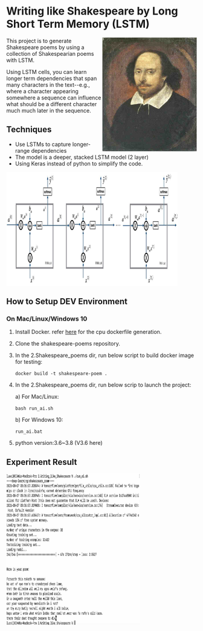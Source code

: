 # Writing like Shakespeare by Long Short Term Memory (LSTM)
<img align='right' src="docs/1.shakespeare.jpg" height="300" width="250" >
This project is to generate Shakespeare poems by using a collection of Shakespearian poems with LSTM. 

Using LSTM cells, you can learn longer term dependencies that span many characters in the text--e.g., where a character appearing somewhere a sequence can influence what should be a different character much much later in the sequence.

## Techniques
* Use LSTMs to capture longer-range dependencies
* The model is a deeper, stacked LSTM model (2 layer)
* Using Keras instead of python to simplify the code.

<img align='middle' src="docs/8.rnn.png" width="90%" height="300">


## How to Setup DEV Environment
### On Mac/Linux/Windows 10
1. Install Docker. refer [here](https://github.com/tensorflow/tensorflow/blob/master/tensorflow/tools/dockerfiles/dockerfiles/cpu.Dockerfile) for the cpu dockerfile generation.
2. Clone the shakespeare-poems repository.
3. In the 2.Shakespeare_poems dir, run below script to build docker image for testing:
    ```
    docker build -t shakespeare-poem .
    ```
4. In the 2.Shakespeare_poems dir, run below scrip to launch the project:

    a) For Mac/Linux:
    ```
    bash run_ai.sh
    ```
    b) For Windows 10: 
    ```
    run_ai.bat
    ```
5. python version:3.6~3.8 (V3.6 here)
## Experiment Result
<img align='middle' src="./docs/6.result.jpg" height="400" width="70%" >

   
